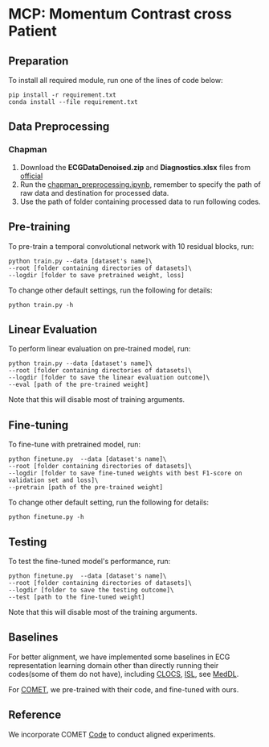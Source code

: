 # MCP: Momentum Contrast cross Patient

## Preparation

To install all required module, run one of the lines of code below:
```
pip install -r requirement.txt
conda install --file requirement.txt
```

## Data Preprocessing

### Chapman

1. Download the **ECGDataDenoised.zip** and **Diagnostics.xlsx** files from [official](https://figshare.com/collections/ChapmanECG/4560497/1)
2. Run the [chapman_preprocessing.ipynb](https://github.com/3hiuwoo/MCP/blob/main/data_preprocessing/chapman_preprocess.ipynb), remember to specify the path of raw data and destination for processed data.
3. Use the path of folder containing processed data to run following codes.

## Pre-training

To pre-train a temporal convolutional network with 10 residual blocks, run:
```
python train.py --data [dataset's name]\
--root [folder containing directories of datasets]\
--logdir [folder to save pretrained weight, loss]
```
To change other default settings, run the following for details:
```
python train.py -h
```

## Linear Evaluation

To perform linear evaluation on pre-trained model, run:
```
python train.py --data [dataset's name]\
--root [folder containing directories of datasets]\
--logdir [folder to save the linear evaluation outcome]\
--eval [path of the pre-trained weight]
```
Note that this will disable most of training arguments.

## Fine-tuning

To fine-tune with pretrained model, run:
```
python finetune.py  --data [dataset's name]\
--root [folder containing directories of datasets]\
--logdir [folder to save fine-tuned weights with best F1-score on validation set and loss]\
--pretrain [path of the pre-trained weight]
```
To change other default setting, run the following for details:
```
python finetune.py -h
```

## Testing

To test the fine-tuned model's performance, run:
```
python finetune.py  --data [dataset's name]\
--root [folder containing directories of datasets]\
--logdir [folder to save the testing outcome]\
--test [path to the fine-tuned weight]
```
Note that this will disable most of the training arguments.

## Baselines

For better alignment, we have implemented some baselines in ECG representation learning domain other than directly running their codes(some of them do not have), including [CLOCS](https://arxiv.org/abs/2005.13249), [ISL](https://arxiv.org/abs/2109.08908), see [MedDL](https://github.com/3hiuwoo/MedDL).

For [COMET](https://arxiv.org/abs/2310.14017), we pre-trained with their code, and fine-tuned with ours.

## Reference

We incorporate COMET [Code](https://github.com/DL4mHealth/COMET) to conduct aligned experiments.
